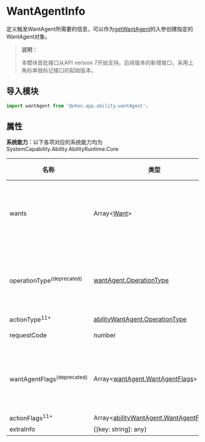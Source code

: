 # WantAgentInfo

定义触发WantAgent所需要的信息，可以作为[getWantAgent](js-apis-app-ability-wantAgent.md#wantagentgetwantagent)的入参创建指定的WantAgent对象。

> **说明：**
> 
> 本模块首批接口从API version 7开始支持。后续版本的新增接口，采用上角标单独标记接口的起始版本。 

## 导入模块

```ts
import wantAgent from '@ohos.app.ability.wantAgent';
```

## 属性

**系统能力**：以下各项对应的系统能力均为SystemCapability.Ability.AbilityRuntime.Core

| 名称           | 类型                            | 必填 | 说明                   |
| -------------- | ------------------------------- | ---- | ---------------------- |
| wants          | Array\<[Want](js-apis-app-ability-want.md)\>                   | 是   | 将被执行的动作列表。wants数组为预留能力，当前只支持一个want。传入多个时只取wants数组的第一个成员。    |
| operationType<sup>(deprecated)</sup>  | [wantAgent.OperationType](js-apis-wantAgent.md#operationtype)         | 否   | 动作类型。 <br/>从API version 7 开始支持，从API version 11 开始废弃，建议使用actionType<sup>11+</sup>替代。               |
| actionType<sup>11+</sup> | [abilityWantAgent.OperationType](js-apis-app-ability-wantAgent.md#operationtype)         | 否   | 动作类型。               |
| requestCode    | number                          | 是   | 使用者定义的一个私有值。 |
| wantAgentFlags<sup>(deprecated)</sup> | Array<[wantAgent.WantAgentFlags](js-apis-wantAgent.md#wantagentflags)> | 否   | 动作执行属性。<br/>从API version 7 开始支持，从API version 11 开始废弃，建议使用actionFlags<sup>11+</sup>替代。           |
| actionFlags<sup>11+</sup> | Array<[abilityWantAgent.WantAgentFlags](js-apis-app-ability-wantAgent.md#wantagentflags)> | 否   | 动作执行属性。           |
| extraInfo      | {[key: string]: any}            | 否   | 额外数据。               |
